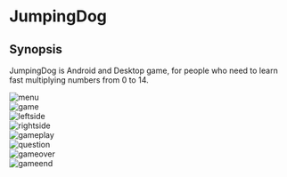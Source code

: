 # JumpingDog
## Synopsis

JumpingDog is Android and Desktop game, for people who need to learn fast multiplying numbers from 0 to 14.

![menu](https://user-images.githubusercontent.com/24614511/27331275-12588d2a-55bd-11e7-894c-98af39ae53eb.jpg)<br />
![game](https://user-images.githubusercontent.com/24614511/27331283-1e224bfa-55bd-11e7-96f1-3117f81d0eb3.jpg)<br />
![leftside](https://user-images.githubusercontent.com/24614511/27331292-20fdccd2-55bd-11e7-9626-b112f0126d09.jpg)<br />
![rightside](https://user-images.githubusercontent.com/24614511/27331295-22d75726-55bd-11e7-8871-aff061c7b482.jpg)<br />
![gameplay](https://user-images.githubusercontent.com/24614511/27331297-260f365c-55bd-11e7-8fc2-0f32e4b18c56.jpg)<br />
![question](https://user-images.githubusercontent.com/24614511/27331302-28e17e26-55bd-11e7-8ce3-35997c4bcc97.jpg)<br />
![gameover](https://user-images.githubusercontent.com/24614511/27331309-2e58eab0-55bd-11e7-9751-da83c9e7f5b0.jpg)<br />
![gameend](https://user-images.githubusercontent.com/24614511/27331319-327b3ac6-55bd-11e7-94df-984d251448f0.jpg)<br />





